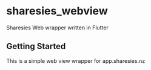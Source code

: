 # sharesies_webview

Sharesies Web wrapper written in Flutter

## Getting Started

This is a simple web view wrapper for app.sharesies.nz

